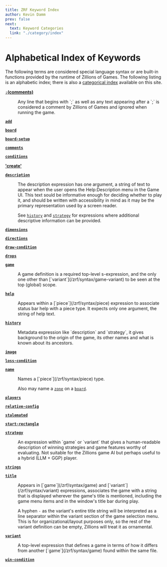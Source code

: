 ```yaml
---
title: ZRF Keyword Index
author: Kevin Damm
prev: false
next:
  text: Keyword Categories
  link: "./category/index"
---
```


# Alphabetical Index of Keywords

The following terms are considered special language syntax or are built-in
functions provided by the runtime of Zillions of Games.  The following listing
is an alphabetic index; there is also a
[categorical index](/zrf/syntax/category/)
available on this site.

**<dt>[`;`(comments)](/zrf/syntax/comments)</dt>**
<dd>
Any line that begins with `;` as well as any text appearing after a `;` is
considered a comment by Zillions of Games and ignored when running the game.
</dd>

**<dt>[`add`](/zrf/syntax/add)</dt>**
<dd>
</dd>

**<dt>[`board`](/zrf/syntax/board)</dt>**
<dd>
</dd>

**<dt>[`board-setup`](/zrf/syntax/board-setup)</dt>**
<dd>
</dd>

**<dt>[`comments`](/zrf/syntax/comments)</dt>**
<dd>
</dd>

**<dt>[`conditions`](/zrf/syntax/conditions)</dt>**
<dd>
</dd>

**<dt>['create'](/zrf/syntax/create)</dt>**
<dd>

</dd>

**<dt> [`description`](/zrf/syntax/description) </dt>**
<dd>
The description expression has one argument, a string of text to appear when
the user opens the Help:Description menu in the Game UI.  This text sould be
informative enough for deciding whether to play it, and should be written with
accessibility in mind as it may be the primary representation used by a screen
reader.

See [`history`](/zrf/syntax/history) and [`strategy`](/zrf/syntax/strategy) for
expressions where additional descriptive information can be provided.
</dd>

**<dt>[`dimensions`](/zrf/syntax/dimensions)</dt>**
<dd>
</dd>

**<dt>[`directions`](/zrf/syntax/directions)</dt>**
<dd>
</dd>

**<dt>[`draw-condition`](/zrf/syntax/draw-condition)</dt>**
<dd>
</dd>

**<dt>[`drops`](/zrf/syntax/drops)</dt>**
<dd>
</dd>

**<dt>[`game`](/zrf/syntax/game)</dt>**
<dd>
A game definition is a required top-level s-expression, and the only one other
than [`variant`](/zrf/syntax/game-variant) to be seen at the top (global) scope.
</dd>

**<dt>[`help`](/zrf/syntax/help)</dt>**
<dd>
Appears within a [`piece`](/zrf/syntax/piece) expression to associate status bar
help with a piece type.  It expects only one argument, the string of help text.
</dd>

**<dt> [`history`](/zrf/syntax/history) </dt>**
<dd>
Metadata expression like `description` and `strategy`, it gives background to
the origin of the game, its other names and what is known about its ancestors.
</dd>

**<dt>[`image`](/zrf/syntax/image)</dt>**
<dd>
</dd>

**<dt>[`loss-condition`](/zrf/syntax/loss-condition)</dt>**
<dd>
</dd>

**<dt> [`name`](/zrf/syntax/name) </dt>**
<dd>
Names a [`piece`](/zrf/syntax/piece) type.

Also may name a [`zone`](/zrf/syntax/zone) on a [`board`](/zrf/syntax/board).
</dd>

**<dt>[`players`](/zrf/syntax/players)</dt>**
<dd>
</dd>

**<dt>[`relative-config`](/zrf/syntax/relative-config)</dt>**
<dd>
</dd>

**<dt>[`stalemated`](/zrf/syntax/stalemated)</dt>**
<dd>
</dd>

**<dt>[`start-rectangle`](/zrf/syntax/start-rectangle)</dt>**
<dd>
</dd>

**<dt> [`strategy`](/zrf/syntax/strategy) </dt>**
<dd>
An expression within `game` or `variant` that gives a human-readable description
of winning strategies and game features worthy of evaluating.  Not suitable for
the Zillions game AI but perhaps useful to a hybrid (LLM + GGP) player.
</dd>

**<dt>[`strings`](/zrf/syntax/strings)</dt>**
<dd>
</dd>

**<dt> [`title`](/zrf/syntax/title) </dt>**
<dd>
Appears in [`game`](/zrf/syntax/game) and [`variant`](/zrf/syntax/variant)
expressions, associates the game with a string that is displayed wherever the
game's title is mentioned, including the game menu items and in the window's
title bar during play.

A hyphen `-` as the variant's entire title string will be interpreted as a line
separator within the variant section of the game selection menu.  This is for
organizational/layout purposes only, so the rest of the variant definition can
be empty, Zillions will treat it as ornamental.
</dd>

**<dt> [`variant`](/zrf/syntax/variant) </dt>**
<dd>
A top-level expression that defines a game in terms of how it differs from
another [`game`](/zrf/syntax/game) found within the same file.
</dd>

**<dt>[`win-condition`](/zrf/syntax/win-condition)</dt>**
<dd>
</dd>
